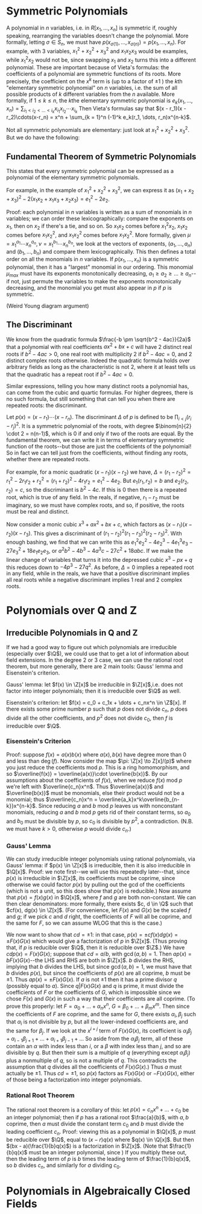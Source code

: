# Symmetric Polynomials
A polynomial in $n$ variables, i.e. in $R[x_1, \dots, x_n]$ is symmetric if, roughly speaking, rearranging the variables doesn't change the polynomial. More formally, letting $\sigma \in S_n$, we must have $p(x_{\sigma(1)}, \dots, x_{\sigma(n)}) = p(x_1, \dots, x_n)$. For example, with 3 variables, $x_1^2 + x_2^2 + x_3^2$ and $x_1x_2x_3$ would be examples, while $x_1^2x_2$ would not be, since swapping $x_1$ and $x_2$ turns this into a different polynomial. These are important because of Vieta's formulas: the coefficients of a polynomial are symmetric functions of its roots. More precisely, the coefficient on the $x^k$ term is (up to a factor of $\pm 1$ ) the $k$th "elementary symmetric polynomial" on $n$ variables, i.e. the sum of all possible products of $k$ different variables from the $n$ available. More formally, if $1 \leq k \leq n$, the $k$the elementary symmetric polynomial is $e_k(x_1, \dots, x_n) = \sum_{i_1 < i_2 < \dots < i_k}x_{i_1}x_{i_2}\cdots x_{i_k}$  Then Vieta's formulas say that $(x - r_1)(x - r_2)\cdots(x-r_n) = x^n + \sum_{k = 1}^n (-1)^k e_k(r_1, \dots, r_n)x^{n-k}$.  

Not all symmetric polynomials are elementary: just look at $x_1^2 + x_2^2 + x_3^2$. But we do have the following:
## Fundamental Theorem of Symmetric Polynomials
This states that every symmetric polynomial can be expressed as a polynomial of the elementary symmetric polynomials. 

For example, in the example of $x_1^2 + x_2^2 + x_3^2$, we can express it as $(x_1 + x_2 + x_3)^2 - 2(x_1x_2 + x_1x_3 + x_2x_3) = e_1^2 - 2e_2$. 

Proof: each polynomial in $n$ variables is written as a sum of monomials in $n$ variables; we can order these lexicographically: compare the exponents on $x_1$, then on $x_2$ if there's a tie, and so on. So $x_1x_2$ comes before $x_1^2x_2$, $x_1x_2$ comes before $x_1x_2^2$, and $x_1x_2^2$ comes before $x_1x_2^2$. More formally, given $\mu = x_1^{a_1} \cdots x_n^{a_n}, \nu = x_1^{b_1} \cdots x_n^{b_n}$, we look at the vectors of exponents, $(a_1, \dots, a_n)$ and $(b_1, \dots, b_n)$ and compare them lexicographically. This then defines a total order on all the monomials in $n$ variables. If $p(x_1, \dots, x_n)$ is a symmetric polynomial, then it has a "largest" monomial in our ordering. This monomial $\mu_{max}$ must have its exponents monotonically decreasing, $a_1 \geq a_2 \geq \dots \geq a_n$--if not, just permute the variables to make the exponents monotonically decreasing, and the monomial you get must also appear in $p$ if $p$ is symmetric. 

(Weird Young diagram argument)

## The Discriminant
We know from the quadratic formula $\frac{-b \pm \sqrt{b^2 - 4ac}}{2a}$ that a polynomial with real coefficients $ax^2 + bx + c$ will have $2$ distinct real roots if $b^2 - 4ac > 0$, one real root with multiplicity $2$ if $b^2 - 4ac = 0$, and 2 distinct complex roots otherwise. Indeed the quadratic formula holds over arbitrary fields as long as the characteristic is not $2$, where it at least tells us that the quadratic has a repeat root if $b^2 - 4ac = 0$. 

Similar expressions, telling you how many distinct roots a polynomial has, can come from the cubic and quartic formulas. For higher degrees, there is no such formula, but still something that can tell you when there are repeated roots: the discriminant. 

Let $p(x) = (x - r_1)\cdots(x - r_n)$. The discriminant $\Delta$ of $p$ is defined to be $\prod_{i < j}(r_i - r_j)^2$. It is a symmetric polynomial of the roots, with degree $\binom{n}{2} \cdot 2 = n(n-1)$, which is $0$ if and only if two of the roots are equal. By the fundamental theorem, we can write it in terms of elementary symmetric function of the roots--but those are just the coefficients of the polynomial! So in fact we can tell just from the coefficients, without finding any roots, whether there are repeated roots. 

For example, for a monic quadratic $(x - r_1)(x - r_2)$ we have, $\Delta = (r_1 - r_2)^2 = r_1^2 - 2r_1r_2 + r_2^2 = (r_1 + r_2)^2 - 4r_1r_2 = e_1^2 - 4e_2$. But $e_1(r_1, r_2) = b$ and $e_2(r_2, r_2) = c$, so the discriminant is $b^2 - 4c$. If this is $0$ then there is a repeated root, which is true of any field. In the reals, if negative, $r_1 - r_2$ must be imaginary, so we must have complex roots, and so, if positive, the roots must be real and distinct. 

Now consider a monic cubic $x^3 + ax^2 + bx + c$, which factors as $(x - r_1)(x - r_2)(x - r_3)$. This gives a discriminant of $(r_1 - r_2)^2(r_1 - r_3)^2(r_2 - r_3)^2$. With enough bashing, we find that we can write this as $e_1^2e_2^2 - 4e_2^3 - 4e_1^3e_3 - 27e_3^2 + 18e_1e_2e_3$, or $a^2b^2 - 4b^3 - 4a^3c - 27c^2 + 18abc$. If we make the linear change of variables that turns it into the depressed cubic $x^3 - px + q$ this reduces down to $-4p^3 - 27q^2$. As before, $\Delta = 0$ implies a repeated root in any field, while in the reals, we have that a positive discriminant implies all real roots while a negative discriminant implies 1 real and 2 complex roots. 
# Polynomials over Q and Z

## Irreducible Polynomials in Q and Z
If we had a good way to figure out which polynomials are irreducible (especially over $\Q$), we could use that to get a lot of information about field extensions. In the degree $2$ or $3$ case, we can use the rational root theorem, but more generally, there are 2 main tools: Gauss' lemma and Eisenstein's criterion.

Gauss' lemma: let $f(x) \in \Z[x]$ be irreducible in $\Z[x]$,i.e. does not factor into integer polynomials; then it is irreducible over $\Q$ as well. 

Eisenstein's criterion: let $f(x) = c_0 + c_1x + \dots + c_nx^n \in \Z$[x]. If there exists some prime number $p$ such that $p$ does not divide $c_n$, $p$ does divide all the other coefficients, and $p^2$ does not divide $c_0$, then $f$ is irreducible over $\Q$. 
### Eisenstein's Criterion
Proof: suppose $f(x) = a(x)b(x)$ where $a(x), b(x)$ have degree more than $0$ and less than $\deg(f)$. Now consider the map $\pi: \Z[x] \to Z[x]/(p)$ where you just reduce the coefficients mod $p$. This is a ring homomorphism, and so $\overline{f(x)} = \overline{a(x)}\cdot \overline{b(x)}$. By our assumptions about the coefficients of $f(x)$, when we reduce $f(x)$ mod $p$ we're left with $\overline{c_n}x^n$. Thus $\overline{a(x)}$ and $\overline{b(x)}$ must be monomials, else their product would not be a monomial; thus $\overline{c_n}x^n = \overline{a_k}x^k\overline{b_{n-k}}x^{n-k}$. Since reducing $a$ and $b$ mod $p$ leaves us with nonconstant monomials, reducing $a$ and $b$ mod $p$ gets rid of their constant terms, so $a_0$ and $b_0$ must be divisible by $p$, so $c_0$ is divisible by $p^2$, a contradiction. (N.B. we must have $k > 0$, otherwise $p$ would divide $c_n$.)
### Gauss' Lemma

We can study irreducible integer polynomials using rational polynomials, via Gauss' lemma: if $p(x) \in \Z[x]$ is irreducible, then it is also irreducible in $\Q[x]$. Proof: we note first--we will use this repeatedly later--that, since $p(x)$ is irreducible in $\Z[x]$, its coefficients must be coprime, since otherwise we could factor $p(x)$ by pulling out the gcd of the coefficients (which is not a unit, so this does show that $p(x)$ is reducible.) Now assume that $p(x) = f(x)g(x)$ in $\Q[x]$, where $f$ and $g$ are both non-constant. We can then clear denominators: more formally, there exists $c, d \in \Q$ such that $cf(x), dg(x) \in \Z[x]$. (For convenience, let $F(x)$ and $G(x)$ be the scaled $f$ and $g$; if we pick $c$ and $d$ right, the coefficients of $F$ will all be coprime, and the same for $F$, so we can assume WLOG that this is the case.) 

We now want to show that $cd = \pm 1$: in that case, $p(x) = \pm cf(x)dg(x) = \pm F(x)G(x)$ which would give a factorization of $p$ in $\Z[x]$. (Thus proving that, if $p$ is reducible over $\Q$, then it is reducible over $\Z$.) We have $cdp(x) = F(x)G(x)$; suppose that $cd = a/b$, with $\gcd(a, b) = 1$. Then $ap(x) = bF(x)G(x)$--the LHS and RHS are both in $\Z[x]$. $b$ divides the RHS, implying that $b$ divides the LHS, but since $\gcd(a, b) = 1$, we must have that $b$ divides $p(x)$, but since the coefficients of $p(x)$ are all coprime, $b$ must be $\pm 1$. Thus $ap(x) = \pm F(x)G(x)$. If $a$ is not $\pm 1$ then it has a prime divisor $q$ (possibly equal to $a$). Since $q|F(x)G(x)$ and $q$ is prime, it must divide the coefficients of $F$ or the coefficients of $G$, which is impossible since we chose $F(x)$ and $G(x)$ in such a way that their coefficients are all coprime. (To prove this properly: let $F = \alpha_0 + \dots + \alpha_nx^n$, $G = \beta_0 + \dots + \beta_mx^m$. Then since the coefficients of $F$ are coprime, and the same for $G$, there exists $\alpha_i, \beta_j$ such that $\alpha_i$ is not divisible by $p$, but all the lower-indexed coefficients are, and the same for $\beta_j$. If we look at the $x^{i+j}$ term of $F(x)G(x)$, its coefficient is $\alpha_i\beta_j  + \alpha_{i-1}\beta_{j+1} + \dots + \alpha_{i+1}\beta_{j-1} + \dots$ So aside from the $\alpha_i\beta_j$ term, all of these contain an $\alpha$ with index less than $i$, or a $\beta$ with index less than $j$, and so are divisible by $q$. But then their sum is a multiple of $q$ (everything except $\alpha_i\beta_j$)  plus a nonmultiple of $q$, so is not a multiple of $q$. This contradicts the assumption that $q$ divides all the coefficients of $F(x)G(x)$.) Thus $a$ must actually be $\pm 1$. Thus $cd = \pm 1$, so $p(x)$ factors as $F(x)G(x)$ or $-F(x)G(x)$, either of those being a factorization into integer polynomials. 
### Rational Root Theorem
The rational root theorem is a corollary of this: let $p(x) = c_nx^n + \dots + c_0$ be an integer polynomial; then if $p$ has a rational root $\frac{a}{b}$, with $a, b$ coprime, then $a$ must divide the constant term $c_0$ and $b$ must divide the leading coefficient $c_n$. Proof: viewing this as a polynomial in $\Q[x]$, $p$ must be reducible over $\Q$, equal to $(x - r)q(x)$ where $q(x) \in \Q[x]$. But then $(bx - a)(\frac{1}{b}q(x)$) is a factorization in $\Z[x]$. (Note that $\frac{1}{b}q(x)$ must be an integer polynomial, since ) If you multiply these out, then the leading term of $p$ is $b$ times the leading term of $\frac{1}{b}q(x)$, so $b$ divides $c_n$, and similarly for $a$ dividing $c_0$. 

# Polynomials in Algebraically Closed Fields
